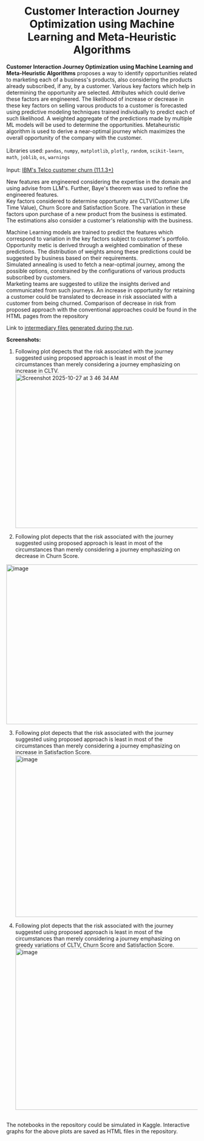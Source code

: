 <h1 align='center'>Customer Interaction Journey Optimization using Machine Learning and Meta-Heuristic Algorithms</h1>

**Customer Interaction Journey Optimization using Machine Learning and Meta-Heuristic Algorithms** proposes a way to identify opportunities related to marketing each of a business's products, also considering the products already subscribed, if any, by a customer. Various key factors which help in determining the opportunity are selected. Attributes which could derive these factors are engineered. The likelihood of increase or decrease in these key factors on selling varous products to a customer is forecasted using predictive modeling techniques trained individually to predict each of such likelihood. A weighted aggregate of the predictions made by multiple ML models will be used to determine the opportunities. Metaheuristic algorithm is used to derive a near-optimal journey which maximizes the overall opportunity of the company with the customer.<br><br>
Libraries used: `pandas`, `numpy`, `matplotlib`, `plotly`, `random`, `scikit-learn`, `math`, `joblib`, `os`, `warnings`<br> <br>
Input: <a href = "https://community.ibm.com/community/user/blogs/steven-macko/2019/07/11/telco-customer-churn-1113">IBM's Telco customer churn (11.1.3+)</a> <br>

New features are engineered considering the expertise in the domain and using advise from LLM's. Further, Baye's theorem was used to refine the engineered features. <br>Key factors considered to determine opportunity are CLTV(Customer Life Time Value), Churn Score and Satisfaction Score. The variation in these factors upon purchase of a new product from the business is estimated. The estimations also consider a customer's relationship with the business.<br>

Machine Learning models are trained to predict the features which correspond to variation in the key factors subject to customer's portfolio. Opportunity metic is derived through a weighted combination of these predictions. The distribution of weights among these predictions could be suggested by business based on their requirements. <br>
Simulated annealing is used to fetch a near-optimal journey, among the possible options, constrained by the configurations of various products subscribed by customers.<br> Marketing teams are suggested to utilize the insights derived and communicated from such journeys. An increase in opportunity for retaining a customer could be translated to decrease in risk associated with a customer from being churned. Comparison of decrease in risk from proposed approach with the conventional approaches could be found in the HTML pages from the repository<br>

Link to <a href = "https://drive.google.com/file/d/1S6LqCZte-iccXq7kqXC1QHYmjt1DHkYu/view?usp=drive_link">intermediary files generated during the run</a>. <br>

**Screenshots:**

1. Following plot depects that the risk associated with the journey suggested using proposed approach is least in most of the circumstances than merely considering a journey emphasizing on increase in CLTV.<img width="1037" height="406" alt="Screenshot 2025-10-27 at 3 46 34 AM" src="https://github.com/user-attachments/assets/89aac963-322a-4f71-8698-86520c7c5ab2" />

2. Following plot depects that the risk associated with the journey suggested using proposed approach is least in most of the circumstances than merely considering a journey emphasizing on decrease in Churn Score.
<img width="1040" height="421" alt="image" src="https://github.com/user-attachments/assets/28794d1f-a246-4ec1-9745-062cd5fc59a6" />

3. Following plot depects that the risk associated with the journey suggested using proposed approach is least in most of the circumstances than merely considering a journey emphasizing on increase in Satisfaction Score. <img width="1053" height="426" alt="image" src="https://github.com/user-attachments/assets/e5993aad-0979-4eee-a5d8-4929f168cbf5" />

4. Following plot depects that the risk associated with the journey suggested using proposed approach is least in most of the circumstances than merely considering a journey emphasizing on greedy variations of CLTV, Churn Score and Satisfaction Score.
   <img width="1048" height="426" alt="image" src="https://github.com/user-attachments/assets/8a8a8a09-7f87-476e-8d3e-de9d0c276acc" />

<br>
The notebooks in the repository could be simulated in Kaggle. Interactive graphs for the above plots are saved as HTML files in the repository.

